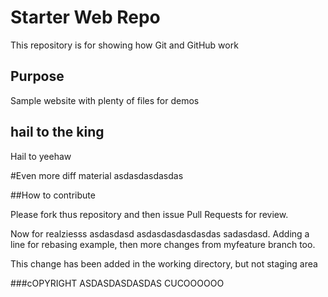 # Starter Web Repo

This repository is for showing how Git and GitHub work

## Purpose

Sample website with plenty of files for demos

## hail to the king
Hail to yeehaw

#Even more diff material
asdasdasdasdas

##How to contribute

Please fork thus repository and then issue Pull Requests for review.

Now for realziesss
asdasdasd
asdasdasdasdasdas
sadasdasd. Adding a line for rebasing example, then more changes from myfeature branch too.

This change has been added in the working directory, but not staging area

###cOPYRIGHT
ASDASDASDASDAS
CUCOOOOOO
